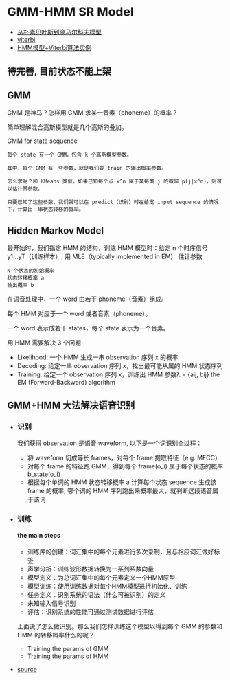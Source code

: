 # GMM-HMM SR Model

- [从朴素贝叶斯到隐马尔科夫模型](从朴素贝叶斯到隐马尔科夫模型.pdf)
- [viterbi](viterbi.pdf)
- [HMM模型+Viterbi算法实例](HMM模型+Viterbi算法实例.pdf)

## 待完善, 目前状态不能上架

## GMM

GMM 是神马？怎样用 GMM 求某一音素（phoneme）的概率？

简单理解混合高斯模型就是几个高斯的叠加。

GMM for state sequence

    每个 state 有一个 GMM，包含 k 个高斯模型参数。

    其中，每个 GMM 有一些参数，就是我们要 train 的输出概率参数。

    怎么求呢？和 KMeans 类似，如果已知每个点 x^n 属于某每类 j 的概率 p(j|x^n)，则可以估计其参数。

    只要已知了这些参数，我们就可以在 predict（识别）时在给定 input sequence 的情况下，计算出一串状态转移的概率。

## Hidden Markov Model

最开始时，我们指定 HMM 的结构，训练 HMM 模型时：给定 n 个时序信号 y1...yT（训练样本）, 用 MLE（typically implemented in EM） 估计参数

    N 个状态的初始概率
    状态转移概率 a
    输出概率 b

在语音处理中，一个 word 由若干 phoneme（音素）组成。

每个 HMM 对应于一个 word 或者音素（phoneme）。

一个 word 表示成若干 states，每个 state 表示为一个音素。

用 HMM 需要解决 3 个问题

- Likelihood: 一个 HMM 生成一串 observation 序列 x 的概率 <the Forward algorithm>
- Decoding: 给定一串 observation 序列 x，找出最可能从属的 HMM 状态序列 <the Viterbi algorithm>
- Training: 给定一个 observation 序列 x，训练出 HMM 参数λ = {aij, bij}  the EM (Forward-Backward) algorithm

## GMM+HMM 大法解决语音识别

- ### 识别

    我们获得 observation 是语音 waveform, 以下是一个词识别全过程：

    + 将 waveform 切成等长 frames，对每个 frame 提取特征（e.g. MFCC）
    + 对每个 frame 的特征跑 GMM，得到每个 frame(o_i) 属于每个状态的概率 b_state(o_i)
    + 根据每个单词的 HMM 状态转移概率 a 计算每个状态 sequence 生成该 frame 的概率; 哪个词的 HMM 序列跑出来概率最大，就判断这段语音属于该词

- ### 训练

    #### the main steps

    + 训练库的创建：词汇集中的每个元素进行多次录制，且与相应词汇做好标签
    + 声学分析：训练波形数据转换为一系列系数向量
    + 模型定义：为总词汇集中的每个元素定义一个HMM原型
    + 模型训练：使用训练数据对每个HMM模型进行初始化、训练
    + 任务定义：识别系统的语法（什么可被识别）的定义
    + 未知输入信号识别
    + 评估：识别系统的性能可通过测试数据进行评估

    上面说了怎么做识别。那么我们怎样训练这个模型以得到每个 GMM 的参数和 HMM 的转移概率什么的呢？

    + Training the params of GMM
    + Training the params of HMM

- [source](http://blog.csdn.net/abcjennifer/article/details/27346787)
